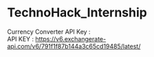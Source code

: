 # TechnoHack_Internship
Currency Converter API Key :  
API KEY : https://v6.exchangerate-api.com/v6/791f1f87b144a3c65cd19485/latest/
